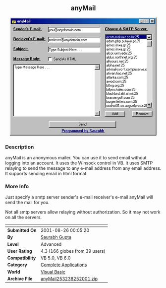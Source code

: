 ﻿<div align="center">

## anyMail

<img src="PIC20018251437431879.gif">
</div>

### Description

anyMail is an anonymous mailer. You can use it to send email without logging into an account. It uses the Winsock control in VB. It uses SMTP relaying to send the message to any e-mail address from any email address. It supports sending email in html format.
 
### More Info
 
Just specify a smtp server sender's e-mail receiver's e-mail anyMail will send the mail for you.

Not all smtp servers allow relaying without authorization. So it may not work on all the servers.


<span>             |<span>
---                |---
**Submitted On**   |2001-08-26 00:05:20
**By**             |[Saurabh Gupta](https://github.com/Planet-Source-Code/PSCIndex/blob/master/ByAuthor/saurabh-gupta.md)
**Level**          |Advanced
**User Rating**    |4.3 (166 globes from 39 users)
**Compatibility**  |VB 5\.0, VB 6\.0
**Category**       |[Complete Applications](https://github.com/Planet-Source-Code/PSCIndex/blob/master/ByCategory/complete-applications__1-27.md)
**World**          |[Visual Basic](https://github.com/Planet-Source-Code/PSCIndex/blob/master/ByWorld/visual-basic.md)
**Archive File**   |[anyMail253238252001\.zip](https://github.com/Planet-Source-Code/saurabh-gupta-anymail__1-26640/archive/master.zip)








